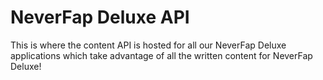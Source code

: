 # NeverFap Deluxe API

This is where the content API is hosted for all our NeverFap Deluxe applications which take advantage of all the written content for NeverFap Deluxe!

